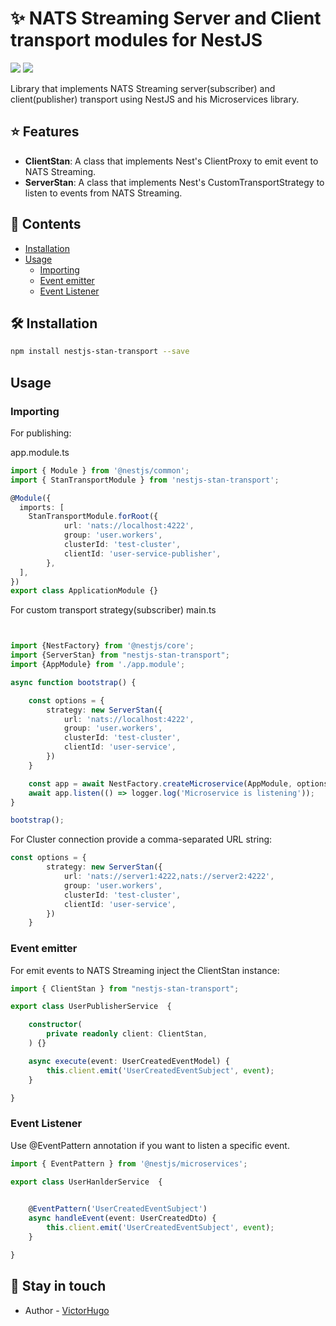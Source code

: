 ✨ NATS Streaming Server and Client transport modules for NestJS
=====

[![](https://badgen.net/npm/v/nestjs-stan-transport)](https://www.npmjs.com/package/nestjs-stan-transport) ![](https://badgen.net/npm/dt/nestjs-stan-transport) 

Library that implements NATS Streaming server(subscriber) and client(publisher) transport using NestJS and his Microservices library.

## ⭐️ Features
* **ClientStan**: A class that implements Nest's ClientProxy to emit event to NATS Streaming.
* **ServerStan**: A class that implements Nest's CustomTransportStrategy to listen to events from NATS Streaming.



## 📖 Contents

- [Installation](#-installation)
- [Usage](#usage)
  - [Importing](#importing)
  - [Event emitter](#event-emitter)
  - [Event Listener](#event-listener)


## 🛠 Installation
```bash
npm install nestjs-stan-transport --save
```

## Usage

### Importing

For publishing:

app.module.ts
```ts
import { Module } from '@nestjs/common';
import { StanTransportModule } from 'nestjs-stan-transport';

@Module({
  imports: [
    StanTransportModule.forRoot({
            url: 'nats://localhost:4222',
            group: 'user.workers',
            clusterId: 'test-cluster',
            clientId: 'user-service-publisher',
        },
  ],
})
export class ApplicationModule {}
```

For custom transport strategy(subscriber)
main.ts
```ts


import {NestFactory} from '@nestjs/core';
import {ServerStan} from "nestjs-stan-transport";
import {AppModule} from './app.module';

async function bootstrap() {

    const options = {
        strategy: new ServerStan({
            url: 'nats://localhost:4222',
            group: 'user.workers',
            clusterId: 'test-cluster',
            clientId: 'user-service',
        })
    }

    const app = await NestFactory.createMicroservice(AppModule, options)
    await app.listen(() => logger.log('Microservice is listening'));
}

bootstrap();

```
For Cluster connection provide a comma-separated URL string:
```ts
const options = {
        strategy: new ServerStan({
            url: 'nats://server1:4222,nats://server2:4222',
            group: 'user.workers',
            clusterId: 'test-cluster',
            clientId: 'user-service',
        })
    }
```





### Event emitter
For emit events to NATS Streaming inject the ClientStan instance:

```ts
import { ClientStan } from "nestjs-stan-transport";

export class UserPublisherService  {

    constructor(
        private readonly client: ClientStan,
    ) {}

    async execute(event: UserCreatedEventModel) {
        this.client.emit('UserCreatedEventSubject', event);
    }

}
```

### Event Listener
Use @EventPattern annotation if you want to listen a specific event.

```ts
import { EventPattern } from '@nestjs/microservices';

export class UserHanlderService  {

   
    @EventPattern('UserCreatedEventSubject')
    async handleEvent(event: UserCreatedDto) {
        this.client.emit('UserCreatedEventSubject', event);
    }

}
```

## 📝 Stay in touch

- Author - [VictorHugo](https://twitter.com/victicod)
